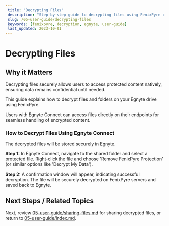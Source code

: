 ```yaml
---
 title: "Decrypting Files"
 description: "Step-by-step guide to decrypting files using FenixPyre on Egnyte drives."
 slug: /05-user-guide/decrypting-files
 keywords: [fenixpyre, decryption, egnyte, user-guide]
 last_updated: 2023-10-01
---
```


# Decrypting Files

## Why it Matters
Decrypting files securely allows users to access protected content natively, ensuring data remains confidential until needed.

This guide explains how to decrypt files and folders on your Egnyte drive using FenixPyre.

Users with Egnyte Connect can access files directly on their endpoints for seamless handling of encrypted content.

### How to Decrypt Files Using Egnyte Connect

The decrypted files will be stored securely in Egnyte.

**Step 1:** In Egnyte Connect, navigate to the shared folder and select a protected file. Right-click the file and choose 'Remove FenixPyre Protection' (or similar options like 'Decrypt My Data').

<!-- IMG: ./media/05-user-guide/egnyte-decrypt-step1.png | Alt: Right-click options in Egnyte Connect -->

**Step 2:** A confirmation window will appear, indicating successful decryption. The file will be securely decrypted on FenixPyre servers and saved back to Egnyte.

<!-- IMG: ./media/05-user-guide/egnyte-decrypt-step2.png | Alt: Decryption confirmation window -->

## Next Steps / Related Topics
Next, review [05-user-guide/sharing-files.md](./sharing-files.md) for sharing decrypted files, or return to [05-user-guide/index.md](./index.md).
